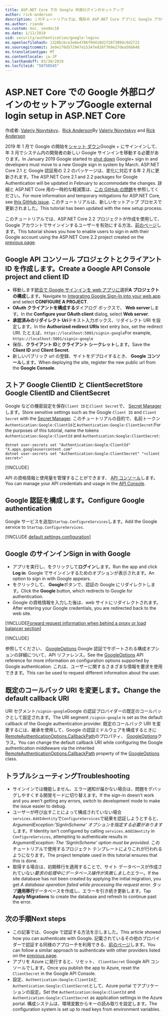 ```yaml
---
title: ASP.NET Core での Google 外部ログインのセットアップ
author: rick-anderson
description: このチュートリアルでは、既存の ASP.NET Core アプリに Google アカウントのユーザー認証の統合について説明します。
ms.author: riande
ms.custom: mvc, seodec18
ms.date: 1/11/2019
uid: security/authentication/google-logins
ms.openlocfilehash: 1328bcbce3e6e4786f9d410d1f28f309dc9d2722
ms.sourcegitcommit: 3e9e1f6d572947e15347e818f769e27dea56b648
ms.translationtype: MT
ms.contentlocale: ja-JP
ms.lasthandoff: 03/30/2019
ms.locfileid: "58750545"
---
```

# <a name="google-external-login-setup-in-aspnet-core"></a><span data-ttu-id="99b15-103">ASP.NET Core での Google 外部ログインのセットアップ</span><span class="sxs-lookup"><span data-stu-id="99b15-103">Google external login setup in ASP.NET Core</span></span>

<span data-ttu-id="99b15-104">作成者: [Valeriy Novytskyy](https://github.com/01binary)、[Rick Anderson](https://twitter.com/RickAndMSFT)</span><span class="sxs-lookup"><span data-stu-id="99b15-104">By [Valeriy Novytskyy](https://github.com/01binary) and [Rick Anderson](https://twitter.com/RickAndMSFT)</span></span>

<span data-ttu-id="99b15-105">2019 年 1 月で Google の開始を[シャット ダウン](https://developers.google.com/+/api-shutdown)Google + にサインインして、年 3 月でシステム内の開発者の新しい Google サインインを移動する必要があります。</span><span class="sxs-lookup"><span data-stu-id="99b15-105">In January 2019 Google started to [shut down](https://developers.google.com/+/api-shutdown) Google+ sign in and developers must move to a new Google sign in system by March.</span></span> <span data-ttu-id="99b15-106">ASP.NET Core 2.1 と Google 認証用の 2.2 のパッケージは、変化に対応する年 2 月に更新されます。</span><span class="sxs-lookup"><span data-stu-id="99b15-106">The ASP.NET Core 2.1 and 2.2 packages for Google Authentication will be updated in February to accommodate the changes.</span></span> <span data-ttu-id="99b15-107">詳細と ASP.NET Core 用の一時的な軽減策は、[この GitHub の問題](https://github.com/aspnet/AspNetCore/issues/6486)を参照してください。</span><span class="sxs-lookup"><span data-stu-id="99b15-107">For more information and temporary mitigations for ASP.NET Core, see [this GitHub issue](https://github.com/aspnet/AspNetCore/issues/6486).</span></span> <span data-ttu-id="99b15-108">このチュートリアルは、新しいセットアップ プロセスで更新されました。</span><span class="sxs-lookup"><span data-stu-id="99b15-108">This tutorial has been updated with the new setup process.</span></span>

<span data-ttu-id="99b15-109">このチュートリアルでは、ASP.NET Core 2.2 プロジェクトが作成を使用して、Google アカウントでサインインするユーザーを有効にする方法、[前のページ](xref:security/authentication/social/index)します。</span><span class="sxs-lookup"><span data-stu-id="99b15-109">This tutorial shows you how to enable users to sign in with their Google account using the ASP.NET Core 2.2 project created on the [previous page](xref:security/authentication/social/index).</span></span>

## <a name="create-a-google-api-console-project-and-client-id"></a><span data-ttu-id="99b15-110">Google API コンソール プロジェクトとクライアント ID を作成します。</span><span class="sxs-lookup"><span data-stu-id="99b15-110">Create a Google API Console project and client ID</span></span>

* <span data-ttu-id="99b15-111">移動します[統合で Google サインインを web アプリに](https://developers.google.com/identity/sign-in/web/devconsole-project)選択**A プロジェクトの構成**します。</span><span class="sxs-lookup"><span data-stu-id="99b15-111">Navigate to [Integrating Google Sign-In into your web app](https://developers.google.com/identity/sign-in/web/devconsole-project) and select **CONFIGURE A PROJECT**.</span></span>
* <span data-ttu-id="99b15-112">**OAuth クライアントを構成する**ダイアログ ボックスで、 **Web server**します。</span><span class="sxs-lookup"><span data-stu-id="99b15-112">In the **Configure your OAuth client** dialog, select **Web server**.</span></span>
* <span data-ttu-id="99b15-113">**承認済みのリダイレクト Uri**テキスト入力ボックス、リダイレクト URI を設定します。</span><span class="sxs-lookup"><span data-stu-id="99b15-113">In the **Authorized redirect URIs** text entry box, set the redirect URI.</span></span> <span data-ttu-id="99b15-114">たとえば、`https://localhost:5001/signin-google`</span><span class="sxs-lookup"><span data-stu-id="99b15-114">For example, `https://localhost:5001/signin-google`</span></span>
* <span data-ttu-id="99b15-115">保存、**クライアント ID**と**クライアント シークレット**します。</span><span class="sxs-lookup"><span data-stu-id="99b15-115">Save the **Client ID** and **Client Secret**.</span></span>
* <span data-ttu-id="99b15-116">新しいパブリック url の登録、サイトをデプロイするとき、 **Google コンソール**します。</span><span class="sxs-lookup"><span data-stu-id="99b15-116">When deploying the site, register the new public url from the **Google Console**.</span></span>

## <a name="store-google-clientid-and-clientsecret"></a><span data-ttu-id="99b15-117">ストア Google ClientID と ClientSecret</span><span class="sxs-lookup"><span data-stu-id="99b15-117">Store Google ClientID and ClientSecret</span></span>

<span data-ttu-id="99b15-118">Google などの機密設定を保存`Client ID`と`Client Secret`で、 [Secret Manager](xref:security/app-secrets)します。</span><span class="sxs-lookup"><span data-stu-id="99b15-118">Store sensitive settings such as the Google `Client ID` and `Client Secret` with the [Secret Manager](xref:security/app-secrets).</span></span> <span data-ttu-id="99b15-119">このチュートリアルの目的で、名前トークン`Authentication:Google:ClientId`と`Authentication:Google:ClientSecret`:</span><span class="sxs-lookup"><span data-stu-id="99b15-119">For the purposes of this tutorial, name the tokens `Authentication:Google:ClientId` and `Authentication:Google:ClientSecret`:</span></span>

```console
dotnet user-secrets set "Authentication:Google:ClientId" "X.apps.googleusercontent.com"
dotnet user-secrets set "Authentication:Google:ClientSecret" "<client secret>"
```

[!INCLUDE[](~/includes/environmentVarableColon.md)]

<span data-ttu-id="99b15-120">API の資格情報と使用量を管理することができます、 [API コンソール](https://console.developers.google.com/apis/dashboard)します。</span><span class="sxs-lookup"><span data-stu-id="99b15-120">You can manage your API credentials and usage in the [API Console](https://console.developers.google.com/apis/dashboard).</span></span>

## <a name="configure-google-authentication"></a><span data-ttu-id="99b15-121">Google 認証を構成します。</span><span class="sxs-lookup"><span data-stu-id="99b15-121">Configure Google authentication</span></span>

<span data-ttu-id="99b15-122">Google サービスを追加`Startup.ConfigureServices`します。</span><span class="sxs-lookup"><span data-stu-id="99b15-122">Add the Google service to `Startup.ConfigureServices`.</span></span>

[!INCLUDE [default settings configuration](includes/default-settings2-2.md)]

## <a name="sign-in-with-google"></a><span data-ttu-id="99b15-123">Google のサインイン</span><span class="sxs-lookup"><span data-stu-id="99b15-123">Sign in with Google</span></span>

* <span data-ttu-id="99b15-124">アプリを実行し、をクリックして**ログイン**します。</span><span class="sxs-lookup"><span data-stu-id="99b15-124">Run the app and click **Log in**.</span></span> <span data-ttu-id="99b15-125">Google でサインインするためのオプションが表示されます。</span><span class="sxs-lookup"><span data-stu-id="99b15-125">An option to sign in with Google appears.</span></span>
* <span data-ttu-id="99b15-126">をクリックして、 **Google**ボタンで、認証の Google にリダイレクトします。</span><span class="sxs-lookup"><span data-stu-id="99b15-126">Click the **Google** button, which redirects to Google for authentication.</span></span>
* <span data-ttu-id="99b15-127">Google の資格情報を入力した後は、web サイトにリダイレクトされます。</span><span class="sxs-lookup"><span data-stu-id="99b15-127">After entering your Google credentials, you are redirected back to the web site.</span></span>

[!INCLUDE[Forward request information when behind a proxy or load balancer section](includes/forwarded-headers-middleware.md)]

[!INCLUDE[](includes/chain-auth-providers.md)]

<span data-ttu-id="99b15-128">参照してください、 [GoogleOptions](/dotnet/api/microsoft.aspnetcore.authentication.google.googleoptions) Google 認証でサポートされる構成オプションの詳細について、API リファレンス。</span><span class="sxs-lookup"><span data-stu-id="99b15-128">See the [GoogleOptions](/dotnet/api/microsoft.aspnetcore.authentication.google.googleoptions) API reference for more information on configuration options supported by Google authentication.</span></span> <span data-ttu-id="99b15-129">これは、ユーザーに関するさまざまな情報を要求を使用できます。</span><span class="sxs-lookup"><span data-stu-id="99b15-129">This can be used to request different information about the user.</span></span>

## <a name="change-the-default-callback-uri"></a><span data-ttu-id="99b15-130">既定のコールバック URI を変更します。</span><span class="sxs-lookup"><span data-stu-id="99b15-130">Change the default callback URI</span></span>

<span data-ttu-id="99b15-131">URI セグメント`/signin-google`Google の認証プロバイダーの既定のコールバックとして設定されます。</span><span class="sxs-lookup"><span data-stu-id="99b15-131">The URI segment `/signin-google` is set as the default callback of the Google authentication provider.</span></span> <span data-ttu-id="99b15-132">既定のコールバック URI を変更するには、継承を使用して、Google の認証ミドルウェアを構成するときに[RemoteAuthenticationOptions.CallbackPath](/dotnet/api/microsoft.aspnetcore.authentication.remoteauthenticationoptions.callbackpath)のプロパティ、 [GoogleOptions](/dotnet/api/microsoft.aspnetcore.authentication.google.googleoptions)クラス。</span><span class="sxs-lookup"><span data-stu-id="99b15-132">You can change the default callback URI while configuring the Google authentication middleware via the inherited [RemoteAuthenticationOptions.CallbackPath](/dotnet/api/microsoft.aspnetcore.authentication.remoteauthenticationoptions.callbackpath) property of the [GoogleOptions](/dotnet/api/microsoft.aspnetcore.authentication.google.googleoptions) class.</span></span>

## <a name="troubleshooting"></a><span data-ttu-id="99b15-133">トラブルシューティング</span><span class="sxs-lookup"><span data-stu-id="99b15-133">Troubleshooting</span></span>

* <span data-ttu-id="99b15-134">サインインでは機能しません、エラー通知が届かない場合は、問題をデバッグしやすくする開発モードに切り替えます。</span><span class="sxs-lookup"><span data-stu-id="99b15-134">If the sign-in doesn't work and you aren't getting any errors, switch to development mode to make the issue easier to debug.</span></span>
* <span data-ttu-id="99b15-135">ユーザーが呼び出すことによって構成されていない場合`services.AddIdentity`で`ConfigureServices`で結果を認証しようとすると、 *ArgumentException:'SignInScheme' オプションを指定する必要があります*します。</span><span class="sxs-lookup"><span data-stu-id="99b15-135">If Identity isn't configured by calling `services.AddIdentity` in `ConfigureServices`, attempting to authenticate results in *ArgumentException: The 'SignInScheme' option must be provided*.</span></span> <span data-ttu-id="99b15-136">このチュートリアルで使用するプロジェクト テンプレートによりこれが行われるようになります。</span><span class="sxs-lookup"><span data-stu-id="99b15-136">The project template used in this tutorial ensures that this is done.</span></span>
* <span data-ttu-id="99b15-137">取得する場合は、初期移行を適用することで、サイト データベースが作成されていない*要求の処理中にデータベース操作が失敗しました*エラー。</span><span class="sxs-lookup"><span data-stu-id="99b15-137">If the site database has not been created by applying the initial migration, you get *A database operation failed while processing the request* error.</span></span> <span data-ttu-id="99b15-138">タップ**適用移行**データベースを作成し、エラーを引き続き更新します。</span><span class="sxs-lookup"><span data-stu-id="99b15-138">Tap **Apply Migrations** to create the database and refresh to continue past the error.</span></span>

## <a name="next-steps"></a><span data-ttu-id="99b15-139">次の手順</span><span class="sxs-lookup"><span data-stu-id="99b15-139">Next steps</span></span>

* <span data-ttu-id="99b15-140">この記事では、Google で認証する方法を示しました。</span><span class="sxs-lookup"><span data-stu-id="99b15-140">This article showed how you can authenticate with Google.</span></span> <span data-ttu-id="99b15-141">記載されているその他のプロバイダーで認証する同様のアプローチを利用できる、[前のページ](xref:security/authentication/social/index)します。</span><span class="sxs-lookup"><span data-stu-id="99b15-141">You can follow a similar approach to authenticate with other providers listed on the [previous page](xref:security/authentication/social/index).</span></span>
* <span data-ttu-id="99b15-142">アプリを Azure に発行すると、リセット、 `ClientSecret` Google API コンソールでします。</span><span class="sxs-lookup"><span data-stu-id="99b15-142">Once you publish the app to Azure, reset the `ClientSecret` in the Google API Console.</span></span>
* <span data-ttu-id="99b15-143">設定、`Authentication:Google:ClientId`と`Authentication:Google:ClientSecret`として、Azure portal でアプリケーションの設定。</span><span class="sxs-lookup"><span data-stu-id="99b15-143">Set the `Authentication:Google:ClientId` and `Authentication:Google:ClientSecret` as application settings in the Azure portal.</span></span> <span data-ttu-id="99b15-144">構成システムは、環境変数からキーの読み取りを設定します。</span><span class="sxs-lookup"><span data-stu-id="99b15-144">The configuration system is set up to read keys from environment variables.</span></span>
